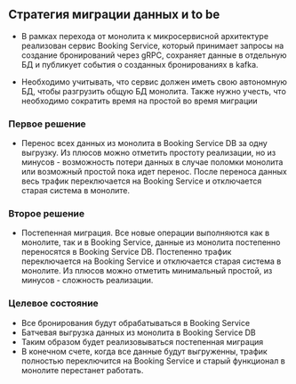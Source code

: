 ## Стратегия миграции данных и to be

* В рамках перехода от монолита к микросервисной архитектуре реализован сервис Booking Service, который принимает запросы на создание бронирований через gRPC, сохраняет данные в отдельную БД и публикует события о созданных бронированиях в kafka.

* Необходимо учитывать, что сервис должен иметь свою автономную БД, чтобы разгрузить общую БД монолита. Также нужно учесть, что необходимо сократить время на простой во время миграции

### Первое решение
* Перенос всех данных из монолита в Booking Service DB за одну выгрузку. Из плюсов можно отметить простоту реализации, но из минусов - возможность потери данных в случае поломки монолита или возможный простой пока идет перенос. После переноса данных весь трафик переключается на Booking Service и отключается старая система в монолите.

### Второе решение
* Постепенная миграция. Все новые операции выполняются как в монолите, так и в Booking Service, данные из монолита постепенно переносятся в Booking Service DB. Постепенно трафик переключается на Booking Service и отключается старая система в монолите. Из плюсов можно отметить минимальный простой, из минусов - сложность реализации.

### Целевое состояние
* Все бронирования будут обрабатываться в Booking Service
* Батчевая выгрузка данных из монолита в Booking Service DB
* Таким образом будет реализовываться постепенная миграция
* В конечном счете, когда все данные будут выгруженны, трафик полностью переключится на Booking Service и старый функционал в монолите перестанет работать.